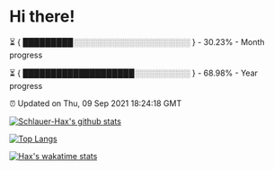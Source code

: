 # Hi there!

⏳ { █████████░░░░░░░░░░░░░░░░░░░░░ } - 30.23% - Month progress

⏳ { ████████████████████░░░░░░░░░░ } - 68.98% - Year progress

⏰ Updated on Thu, 09 Sep 2021 18:24:18 GMT


[![Schlauer-Hax's github stats](https://github-readme-stats.vercel.app/api?username=Schlauer-Hax&show_icons=true&theme=dark&count_private=true)](https://github.com/Schlauer-Hax)


[![Top Langs](https://github-readme-stats.vercel.app/api/top-langs/?username=Schlauer-Hax&layout=compact&theme=dark)](https://github.com/Schlauer-Hax?tab=repositories)


[![Hax's wakatime stats](https://github-readme-stats.vercel.app/api/wakatime?username=Hax&theme=dark)](https://wakatime.com/@Hax)

